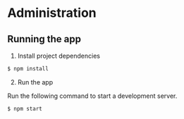 # Administration

## Running the app

1. Install project dependencies
```sh
$ npm install
```

2. Run the app

Run the following command to start a development server.
```sh
$ npm start
```
